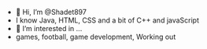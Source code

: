 - 👋 Hi, I’m @Shadet897
- I know Java, HTML, CSS and a bit of C++ and javaScript
- 👀 I’m interested in ...
-   games, football, game development, Working out


<!---
Shadet897/Shadet897 is a ✨ special ✨ repository because its `README.md` (this file) appears on your GitHub profile.
You can click the Preview link to take a look at your changes.
--->

